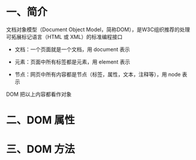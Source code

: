 # 一、简介

文档对象模型（Document Object Model，简称DOM），是W3C组织推荐的处理可拓展标记语言（HTML 或 XML）的标准编程接口

- 文档：一个页面就是一个文档，用 document 表示

- 元素：页面中所有标签都是元素，用 element 表示

- 节点：网页中所有内容都是节点（标签，属性，文本，注释等），用 node 表示

DOM 把以上内容都看作对象

# 二、DOM 属性

# 三、DOM 方法

